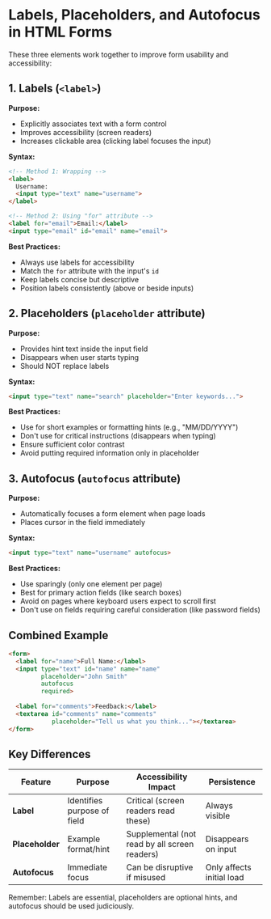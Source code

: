 # Labels, Placeholders, and Autofocus in HTML Forms

These three elements work together to improve form usability and accessibility:

## 1. Labels (`<label>`)

**Purpose:** 
- Explicitly associates text with a form control
- Improves accessibility (screen readers)
- Increases clickable area (clicking label focuses the input)

**Syntax:**
```html
<!-- Method 1: Wrapping -->
<label>
  Username:
  <input type="text" name="username">
</label>

<!-- Method 2: Using "for" attribute -->
<label for="email">Email:</label>
<input type="email" id="email" name="email">
```

**Best Practices:**
- Always use labels for accessibility
- Match the `for` attribute with the input's `id`
- Keep labels concise but descriptive
- Position labels consistently (above or beside inputs)

## 2. Placeholders (`placeholder` attribute)

**Purpose:**
- Provides hint text inside the input field
- Disappears when user starts typing
- Should NOT replace labels

**Syntax:**
```html
<input type="text" name="search" placeholder="Enter keywords...">
```

**Best Practices:**
- Use for short examples or formatting hints (e.g., "MM/DD/YYYY")
- Don't use for critical instructions (disappears when typing)
- Ensure sufficient color contrast
- Avoid putting required information only in placeholder

## 3. Autofocus (`autofocus` attribute)

**Purpose:**
- Automatically focuses a form element when page loads
- Places cursor in the field immediately

**Syntax:**
```html
<input type="text" name="username" autofocus>
```

**Best Practices:**
- Use sparingly (only one element per page)
- Best for primary action fields (like search boxes)
- Avoid on pages where keyboard users expect to scroll first
- Don't use on fields requiring careful consideration (like password fields)

## Combined Example

```html
<form>
  <label for="name">Full Name:</label>
  <input type="text" id="name" name="name" 
         placeholder="John Smith" 
         autofocus
         required>
         
  <label for="comments">Feedback:</label>
  <textarea id="comments" name="comments"
            placeholder="Tell us what you think..."></textarea>
</form>
```

## Key Differences

| Feature      | Purpose | Accessibility Impact | Persistence |
|-------------|---------|----------------------|-------------|
| **Label**   | Identifies purpose of field | Critical (screen readers read these) | Always visible |
| **Placeholder** | Example format/hint | Supplemental (not read by all screen readers) | Disappears on input |
| **Autofocus** | Immediate focus | Can be disruptive if misused | Only affects initial load |

Remember: Labels are essential, placeholders are optional hints, and autofocus should be used judiciously.